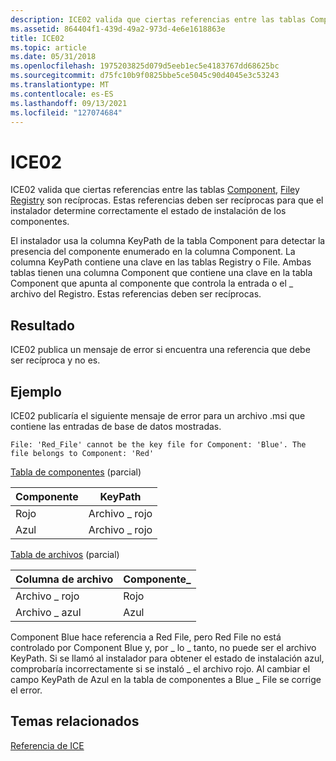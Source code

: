 ```yaml
---
description: ICE02 valida que ciertas referencias entre las tablas Component, File y Registry son recíprocas. Estas referencias deben ser recíprocas para que el instalador determine correctamente el estado de instalación de los componentes.
ms.assetid: 864404f1-439d-49a2-973d-4e6e1618863e
title: ICE02
ms.topic: article
ms.date: 05/31/2018
ms.openlocfilehash: 1975203825d079d5eeb1ec5e4183767dd68625bc
ms.sourcegitcommit: d75fc10b9f0825bbe5ce5045c90d4045e3c53243
ms.translationtype: MT
ms.contentlocale: es-ES
ms.lasthandoff: 09/13/2021
ms.locfileid: "127074684"
---
```

# <a name="ice02"></a>ICE02

ICE02 valida que ciertas referencias entre las tablas [Component](component-table.md), [File](file-table.md)y [Registry](registry-table.md) son recíprocas. Estas referencias deben ser recíprocas para que el instalador determine correctamente el estado de instalación de los componentes.

El instalador usa la columna KeyPath de la tabla Component para detectar la presencia del componente enumerado en la columna Component. La columna KeyPath contiene una clave en las tablas Registry o File. Ambas tablas tienen una columna Component que contiene una clave en la tabla Component que apunta al componente que controla la entrada o el \_ archivo del Registro. Estas referencias deben ser recíprocas.

## <a name="result"></a>Resultado

ICE02 publica un mensaje de error si encuentra una referencia que debe ser recíproca y no es.

## <a name="example"></a>Ejemplo

ICE02 publicaría el siguiente mensaje de error para un archivo .msi que contiene las entradas de base de datos mostradas.

``` syntax
File: 'Red_File' cannot be the key file for Component: 'Blue'. The file belongs to Component: 'Red'
```

[Tabla de componentes](component-table.md) (parcial)



| Componente | KeyPath   |
|-----------|-----------|
| Rojo       | Archivo \_ rojo |
| Azul      | Archivo \_ rojo |



 

[Tabla de archivos](file-table.md) (parcial)



| Columna de archivo | Componente\_ |
|-------------|-------------|
| Archivo \_ rojo   | Rojo         |
| Archivo \_ azul  | Azul        |



 

Component Blue hace referencia a Red File, pero Red File no está controlado por Component Blue y, por \_ lo \_ tanto, no puede ser el archivo KeyPath. Si se llamó al instalador para obtener el estado de instalación azul, comprobaría incorrectamente si se instaló \_ el archivo rojo. Al cambiar el campo KeyPath de Azul en la tabla de componentes a Blue \_ File se corrige el error.

## <a name="related-topics"></a>Temas relacionados

<dl> <dt>

[Referencia de ICE](ice-reference.md)
</dt> </dl>

 

 



